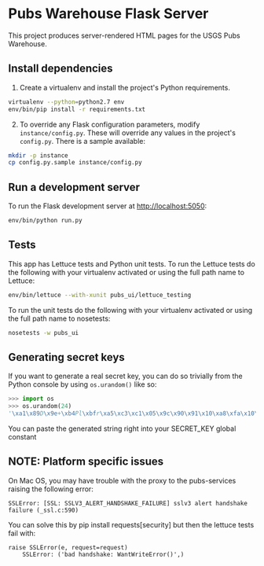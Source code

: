 # Pubs Warehouse Flask Server

This project produces server-rendered HTML pages for the USGS Pubs Warehouse.

## Install dependencies

1. Create a virtualenv and install the project's Python requirements.

```bash
virtualenv --python=python2.7 env
env/bin/pip install -r requirements.txt
```

2. To override any Flask configuration parameters, modify `instance/config.py`.
These will override any values in the project's `config.py`. There is a sample
available:

```bash
mkdir -p instance
cp config.py.sample instance/config.py
```

## Run a development server

To run the Flask development server at
[http://localhost:5050](http://localhost:5050):

```bash
env/bin/python run.py
```

## Tests

This app has Lettuce tests and Python unit tests. To run the Lettuce tests do the following with your virtualenv activated or using the full path name to Lettuce:

```bash
env/bin/lettuce --with-xunit pubs_ui/lettuce_testing
```

To run the unit tests do the following with your virtualenv activated or using the full path name to nosetests:

```bash
nosetests -w pubs_ui
```

## Generating secret keys
If you want to generate a real secret key, you can do so trivially from the Python console by using `os.urandom()` like so:

```python
>>> import os
>>> os.urandom(24)
'\xa1\x89D\x9e+\xb4Pl\xbfr\xa5\xc3\xc1\x05\x9c\x90\x91\x10\xa8\xfa\x10\xe7r\x9e'

```
You can paste the generated string right into your SECRET_KEY global constant

## NOTE: Platform specific issues
On Mac OS, you may have trouble with the proxy to the pubs-services raising the following error:
```
SSLError: [SSL: SSLV3_ALERT_HANDSHAKE_FAILURE] sslv3 alert handshake failure (_ssl.c:590)
```
You can solve this by pip install requests[security] but then the lettuce tests fail with:
```
raise SSLError(e, request=request)
    SSLError: ('bad handshake: WantWriteError()',)
```
